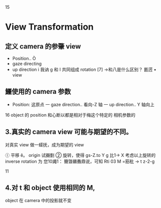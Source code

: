 15

# View Transformation

## 定义 camera 的参肇 view
- Position.. Ò
- gaze directing
- up direction i
我讷 g 和 I 共同组成 rotation
[7] →和八是什么区别？
㔲遌 • view

## 鱷使用的 camera 参数

- Position: 这原点
一 gaze direction.. 看向-Z 轴
一 up direction.. Y 轴向上

16
object 的 position 和心断以都是相对于梅这个特定的
相机参数的

## 3.真实的 camera view 可能与期望的不同。
对真实 view 做一蟝抚，成为期望的 view

ⓛ 平移 ě。 origin
试嚻劐
② 旋转，使得 gs-Z.to Y g 比1→ X
考虑以上旋转的 inverse rotation 为
您10譝1：
籋曁㔶䨊鼎说，可知 Rti
03 M =筋秕 → t z-2-g

11
## 4.对 t 和 object 使用相同的 M,
object 在 camera 中的投影就不变
